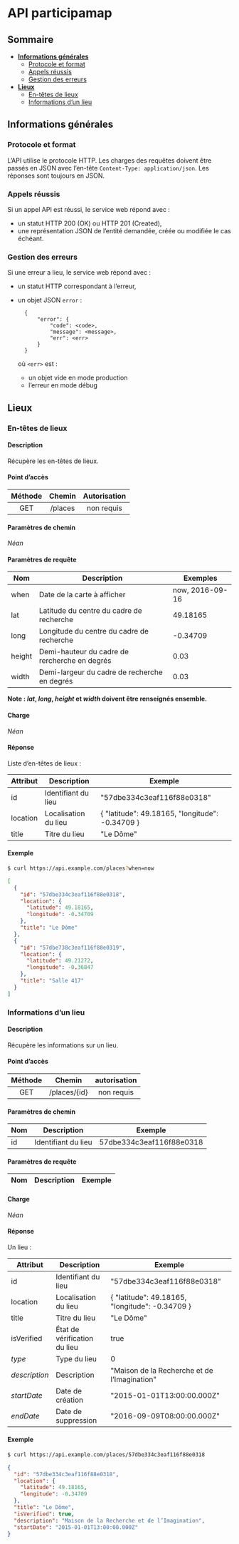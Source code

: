 # API participamap

## Sommaire

* [**Informations générales**](#informations-generales)
    * [Protocole et format](#protocole-et-format)
    * [Appels réussis](#appels-réussis)
    * [Gestion des erreurs](#gestion-des-erreurs)
* [**Lieux**](#lieux)
    * [En-têtes de lieux](#en-têtes-de-lieux)
    * [Informations d’un lieu](#informations-dun-lieu)

## Informations générales

### Protocole et format

L’API utilise le protocole HTTP. Les charges des requêtes doivent être passés en JSON avec l’en-tête `Content-Type: application/json`. Les réponses sont toujours en JSON.

### Appels réussis

Si un appel API est réussi, le service web répond avec :

* un statut HTTP 200 (OK) ou HTTP 201 (Created),
* une représentation JSON de l’entité demandée, créée ou modifiée le cas échéant.

### Gestion des erreurs

Si une erreur a lieu, le service web répond avec :

* un statut HTTP correspondant à l’erreur,
* un objet JSON `error` :

        {
            "error": {
                "code": <code>,
                "message": <message>,
                "err": <err>
            }
        }
    
    où `<err>` est :
    * un objet vide en mode production
    * l’erreur en mode débug


## Lieux

### En-têtes de lieux

#### Description

Récupère les en-têtes de lieux.

#### Point d’accès

Méthode | Chemin | Autorisation
:------:|:------:|:-----------:
GET | /places | non requis

#### Paramètres de chemin

*Néan*

#### Paramètres de requête

Nom | Description | Exemples
----|-------------|---------
when | Date de la carte à afficher | now, 2016-09-16
lat | Latitude du centre du cadre de recherche | 49.18165
long | Longitude du centre du cadre de recherche | -0.34709
height | Demi-hauteur du cadre de rercherche en degrés | 0.03
width | Demi-largeur du cadre de recherche en degrés | 0.03

**Note : *lat*, *long*, *height* et *width* doivent être renseignés ensemble.**

#### Charge

*Néan*

#### Réponse

Liste d’en-têtes de lieux :

Attribut | Description | Exemple
---------|-------------|--------
id | Identifiant du lieu | "57dbe334c3eaf116f88e0318"
location | Localisation du lieu | { "latitude": 49.18165, "longitude": -0.34709 }
title | Titre du lieu | "Le Dôme"

#### Exemple

```sh
$ curl https://api.example.com/places?when=now
```

```json
[
  {
    "id": "57dbe334c3eaf116f88e0318",
    "location": {
      "latitude": 49.18165,
      "longitude": -0.34709
    },
    "title": "Le Dôme"
  },
  {
    "id": "57dbe738c3eaf116f88e0319",
    "location": {
      "latitude": 49.21272,
      "longitude": -0.36847
    },
    "title": "Salle 417"
  }     
]
```

### Informations d’un lieu

#### Description

Récupère les informations sur un lieu.

#### Point d’accès

Méthode | Chemin | autorisation
:------:|:------:|:-----------:
GET | /places/{id} | non requis

#### Paramètres de chemin

Nom | Description | Exemple
----|-------------|--------
id | Identifiant du lieu | 57dbe334c3eaf116f88e0318

#### Paramètres de requête

Nom | Description | Exemple
----|-------------|--------

#### Charge

*Néan*

#### Réponse

Un lieu :

Attribut | Description | Exemple
---------|-------------|--------
id | Identifiant du lieu | "57dbe334c3eaf116f88e0318"
location | Localisation du lieu | { "latitude": 49.18165, "longitude": -0.34709 }
title | Titre du lieu | "Le Dôme"
isVerified | État de vérification du lieu | true
*type* | Type du lieu | 0
*description* | Description | "Maison de la Recherche et de l’Imagination"
*startDate* | Date de création | "2015-01-01T13:00:00.000Z"
*endDate* | Date de suppression | "2016-09-09T08:00:00.000Z"

#### Exemple

```sh
$ curl https://api.example.com/places/57dbe334c3eaf116f88e0318
```

```json
{
  "id": "57dbe334c3eaf116f88e0318",
  "location": {
    "latitude": 49.18165,
    "longitude": -0.34709
  },
  "title": "Le Dôme",
  "isVerified": true,
  "description": "Maison de la Recherche et de l’Imagination",
  "startDate": "2015-01-01T13:00:00.000Z"
}
```
